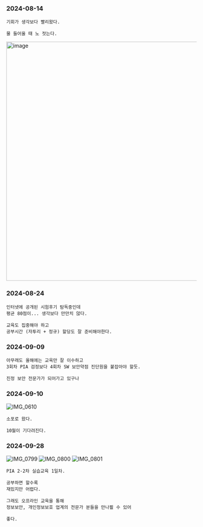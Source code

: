 ### 2024-08-14

  ```
  기회가 생각보다 빨리왔다.

  물 들어올 때 노 젓는다.
  ```
  <img width="633" alt="image" src="https://github.com/user-attachments/assets/fa4d2d50-fa10-4db8-b9b9-9f7f7dd0dd75">

### 2024-08-24

  ```
  인터넷에 공개된 시험후기 탐독중인데
  평균 80점이... 생각보다 만만치 않다.

  교육도 집중해야 하고
  공부시간 (자투리 + 정규) 할당도 잘 준비해야한다.
  ```
  
### 2024-09-09

  ```
  아무래도 올해에는 교육만 잘 이수하고
  3회차 PIA 검정보다 4회차 SW 보안약점 진단원을 붙잡아야 할듯.

  진정 보안 전문가가 되어가고 있구나
  ```

### 2024-09-10

![IMG_0610](https://github.com/user-attachments/assets/fb085a18-0145-4db2-9967-c93abd8983ee)


  ```
  소포로 왔다.

  10월이 기다려진다.
  ```

### 2024-09-28

![IMG_0799](https://github.com/user-attachments/assets/abfb8614-6870-44b7-929a-1e90f215a27d)
![IMG_0800](https://github.com/user-attachments/assets/19b7eeb4-472f-4b49-b900-8fe905bc0ac4)
![IMG_0801](https://github.com/user-attachments/assets/843712d6-2be2-4669-8ed3-d5660d5403d7)

  ```
  PIA 2-2차 실습교육 1일차.

  공부하면 할수록
  재밌지만 어렵다.

  그래도 오프라인 교육을 통해
  정보보안, 개인정보보호 업계의 전문가 분들을 만나뵐 수 있어

  좋다.
  ```


